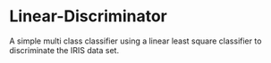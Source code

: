 # Linear-Discriminator
A simple multi class classifier using a linear least square classifier to discriminate the IRIS data set.